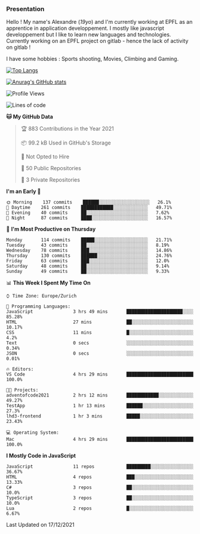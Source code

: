 ### Presentation

Hello ! My name's Alexandre (_19yo_) and I'm currently working at EPFL as an apprentice in application developpement. I mostly like javascript developpement but I like to learn new languages and technologies. Currently working on an EPFL project on gitlab - hence the lack of activity on gitlab !

I have some hobbies : Sports shooting, Movies, Climbing and Gaming.

[![Top Langs](https://github-readme-stats.vercel.app/api/top-langs/?username=jaavlex&layout=compact&langs_count=8&theme=react)](https://github.com/anuraghazra/github-readme-stats)

[![Anurag's GitHub stats](https://github-readme-stats.vercel.app/api?username=jaavlex&theme=react&show_icons=true&count_private=true)](https://github.com/anuraghazra/github-readme-stats)

<!--START_SECTION:waka-->
![Profile Views](http://img.shields.io/badge/Profile%20Views-0-blue)

![Lines of code](https://img.shields.io/badge/From%20Hello%20World%20I%27ve%20Written-150%20Thousand%20lines%20of%20code-blue)

**🐱 My GitHub Data** 

> 🏆 883 Contributions in the Year 2021
 > 
> 📦 99.2 kB Used in GitHub's Storage 
 > 
> 🚫 Not Opted to Hire
 > 
> 📜 50 Public Repositories 
 > 
> 🔑 3 Private Repositories  
 > 
**I'm an Early 🐤** 

```text
🌞 Morning    137 commits    ██████░░░░░░░░░░░░░░░░░░░   26.1% 
🌆 Daytime    261 commits    ████████████░░░░░░░░░░░░░   49.71% 
🌃 Evening    40 commits     ██░░░░░░░░░░░░░░░░░░░░░░░   7.62% 
🌙 Night      87 commits     ████░░░░░░░░░░░░░░░░░░░░░   16.57%

```
📅 **I'm Most Productive on Thursday** 

```text
Monday       114 commits    █████░░░░░░░░░░░░░░░░░░░░   21.71% 
Tuesday      43 commits     ██░░░░░░░░░░░░░░░░░░░░░░░   8.19% 
Wednesday    78 commits     ███░░░░░░░░░░░░░░░░░░░░░░   14.86% 
Thursday     130 commits    ██████░░░░░░░░░░░░░░░░░░░   24.76% 
Friday       63 commits     ███░░░░░░░░░░░░░░░░░░░░░░   12.0% 
Saturday     48 commits     ██░░░░░░░░░░░░░░░░░░░░░░░   9.14% 
Sunday       49 commits     ██░░░░░░░░░░░░░░░░░░░░░░░   9.33%

```


📊 **This Week I Spent My Time On** 

```text
⌚︎ Time Zone: Europe/Zurich

💬 Programming Languages: 
JavaScript               3 hrs 49 mins       █████████████████████░░░░   85.28% 
HTML                     27 mins             ██░░░░░░░░░░░░░░░░░░░░░░░   10.17% 
CSS                      11 mins             █░░░░░░░░░░░░░░░░░░░░░░░░   4.2% 
Text                     0 secs              ░░░░░░░░░░░░░░░░░░░░░░░░░   0.34% 
JSON                     0 secs              ░░░░░░░░░░░░░░░░░░░░░░░░░   0.01%

🔥 Editors: 
VS Code                  4 hrs 29 mins       █████████████████████████   100.0%

🐱‍💻 Projects: 
adventofcode2021         2 hrs 12 mins       ████████████░░░░░░░░░░░░░   49.27% 
TestApp                  1 hr 13 mins        ██████░░░░░░░░░░░░░░░░░░░   27.3% 
lhd3-frontend            1 hr 3 mins         █████░░░░░░░░░░░░░░░░░░░░   23.43%

💻 Operating System: 
Mac                      4 hrs 29 mins       █████████████████████████   100.0%

```

**I Mostly Code in JavaScript** 

```text
JavaScript               11 repos            █████████░░░░░░░░░░░░░░░░   36.67% 
HTML                     4 repos             ███░░░░░░░░░░░░░░░░░░░░░░   13.33% 
C#                       3 repos             ██░░░░░░░░░░░░░░░░░░░░░░░   10.0% 
TypeScript               3 repos             ██░░░░░░░░░░░░░░░░░░░░░░░   10.0% 
Lua                      2 repos             █░░░░░░░░░░░░░░░░░░░░░░░░   6.67%

```



 Last Updated on 17/12/2021
<!--END_SECTION:waka-->
